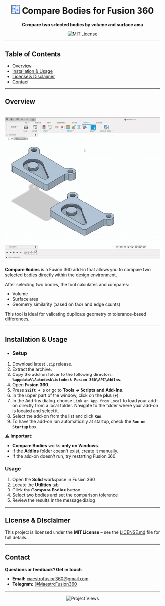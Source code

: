 <h1 align="center">
  <img src="icon.svg" height="28"/>
  Compare Bodies for Fusion 360
</h1>

<p align="center">
  <strong>Compare two selected bodies by volume and surface area</strong>
</p>

<p align="center">
  <a href="LICENSE.md">
    <img src="https://img.shields.io/badge/License-MIT-green" alt="MIT License" />
  </a>
</p>

---

## Table of Contents
- [Overview](#overview)
- [Installation & Usage](#installation--usage)
- [License & Disclaimer](#license--disclaimer)
- [Contact](#contact)

---

## Overview

<h1 align="center">
  <img src="assets/CompareBodies.gif" alt="Compare Bodies" />
</h1>

**Compare Bodies** is a Fusion 360 add-in that allows you to compare two selected bodies directly within the design environment.

After selecting two bodies, the tool calculates and compares:
- Volume
- Surface area
- Geometry similarity (based on face and edge counts)

This tool is ideal for validating duplicate geometry or tolerance-based differences.

---

## Installation & Usage

- ### Setup
1. Download latest `.zip` release.
2. Extract the archive.
3. Copy the add-on folder to the following directory:  
**`%appdata%\Autodesk\Autodesk Fusion 360\API\AddIns`**.
4. Open **Fusion 360**.
5. Press **`Shift + S`** or go to **Tools → Scripts and Add-Ins**.
6. In the upper part of the window, click on the **plus** (**`+`**).
7. In the Add-Ins dialog, choose `Link an App from Local` to load your add-on directly from a local folder. Navigate to the folder where your add-on is located and select it.
8. Select the add-on from the list and click **`Run`**.
9. To have the add-on run automatically at startup, check the **`Run on Startup`** box.

**⚠️ Important:**
- **Compare Bodies** works **only on Windows**.
- If the **AddIns** folder doesn't exist, create it manually.
- If the add-on doesn't run, try restarting Fusion 360.

### Usage

1. Open the **Solid** workspace in Fusion 360
2. Locate the **Utilities** tab
3. Click the **Compare Bodies** button
4. Select two bodies and set the comparison tolerance
5. Review the results in the message dialog

---

## License & Disclaimer

This project is licensed under the **MIT License** – see the [LICENSE.md](LICENSE.md) file for full details.

---

## Contact

**Questions or feedback? Get in touch!**

- **Email:** [maestrofusion360@gmail.com](mailto:maestrofusion360@gmail.com)  
- **Telegram:** [@MaestroFusion360](https://t.me/MaestroFusion360)

---

<p align="center">
  <img src="https://komarev.com/ghpvc/?username=MaestroFusion360-CompareBodies&label=Project+Views&color=blue" alt="Project Views" />
</p>
